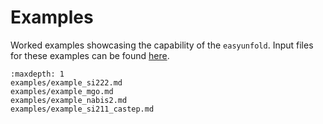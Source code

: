 # Examples

Worked examples showcasing the capability of the `easyunfold`.
Input files for these examples can be found 
[here](https://github.com/SMTG-Bham/easyunfold/tree/main/examples).

```{toctree}
:maxdepth: 1
examples/example_si222.md
examples/example_mgo.md
examples/example_nabis2.md
examples/example_si211_castep.md
```